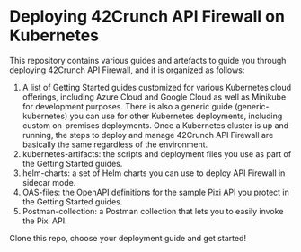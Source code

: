 # Deploying 42Crunch API Firewall on Kubernetes

This repository contains various guides and artefacts to guide you through deploying 42Crunch API Firewall, and it is organized as follows:

1. A list of Getting Started guides customized for various Kubernetes cloud offerings, including Azure Cloud and Google Cloud as well as Minikube for development purposes. There is also a generic guide (generic-kubernetes) you can use for other Kubernetes deployments, including custom on-premises deployments. Once a Kubernetes cluster is up and running, the steps to deploy and manage 42Crunch API Firewall are basically the same regardless of the environment.
2. kubernetes-artifacts: the scripts and deployment files you use as part of the Getting Started guides.
3. helm-charts: a set of Helm charts you can use to deploy API Firewall in sidecar mode.
4. OAS-files: the OpenAPI definitions for the sample Pixi API you protect in the Getting Started guides.
5. Postman-collection: a Postman collection that lets you to easily invoke the Pixi API. 

Clone this repo,  choose your deployment guide and get started!
